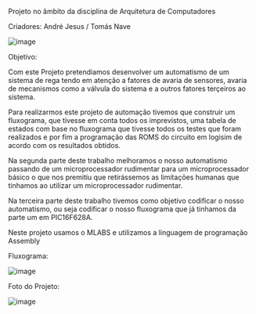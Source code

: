 Projeto no âmbito da disciplina de Arquitetura de Computadores

Criadores: André Jesus / Tomás Nave

![image](https://github.com/TomasNave-a22208623/Sistema-de-Rega/assets/127102331/9336fec9-511b-4ba2-8ccb-1dc2f89fec1b)


Objetivo:

Com este Projeto pretendiamos desenvolver um automatismo de um sistema de rega tendo em atenção a fatores de avaria de sensores, avaria de mecanismos como a válvula do sistema e a outros fatores terçeiros ao sistema.

Para realizarmos este projeto de automação tivemos que construir um fluxograma, que tivesse em conta todos os imprevistos, uma tabela de estados com base no fluxograma que tivesse todos os testes que foram realizados e por fim a programação das ROMS do circuito em logisim de acordo com os resultados obtidos.

Na segunda parte deste trabalho melhoramos o nosso automatismo passando de um microprocessador rudimentar para um microprocessador básico o que nos premitiu que retirássemos as limitações humanas que tinhamos ao utilizar um microprocessador rudimentar.

Na terceira parte deste trabalho tivemos como objetivo codificar o nosso automatismo, ou seja codificar o nosso fluxograma que já tinhamos da parte um em PIC16F628A.

Neste projeto usamos o MLABS e utilizamos a linguagem de programação Assembly

Fluxograma:

![image](https://github.com/TomasNave-a22208623/Sistema-de-Rega/assets/127102331/428489e9-e5f5-4935-9404-b6c7c8e836e2)


Foto do Projeto:

![image](https://github.com/TomasNave-a22208623/Sistema-de-Rega/assets/127102331/dc3df965-f34c-47f3-8f0e-8a462812efe7)
